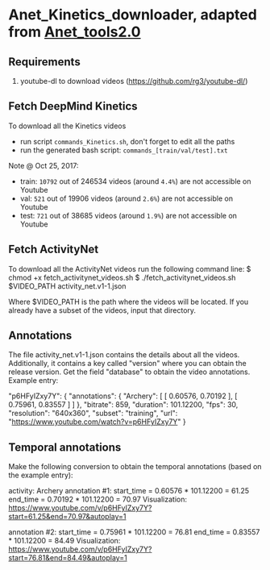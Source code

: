 # Anet_Kinetics_downloader, adapted from [Anet_tools2.0](https://github.com/waybarrios/Anet_tools2.0)

Requirements
------------
 1. youtube-dl to download videos (https://github.com/rg3/youtube-dl/)

Fetch DeepMind Kinetics
-----------------
To download all the Kinetics videos   
  * run script `commands_Kinetics.sh`, don't forget to edit all the paths  
  * run the generated bash script: `commands_[train/val/test].txt`  

Note @ Oct 25, 2017:  
  * train: `10792` out of 246534 videos (around `4.4%`) are not accessible on Youtube
  * val:  `521` out of 19906 videos (around `2.6%`) are not accessible on Youtube
  * test:  `721` out of 38685 videos (around `1.9%`) are not accessible on Youtube

Fetch ActivityNet
-----------------
To download all the ActivityNet videos run the following command line:
 $ chmod +x fetch_activitynet_videos.sh
 $ ./fetch_activitynet_videos.sh $VIDEO_PATH activity_net.v1-1.json

Where $VIDEO_PATH is the path where the videos will be located. If you already 
have a subset of the videos, input that directory.

Annotations
-----------
The file activity_net.v1-1.json contains the details about all the videos.
Additionally, it contains a key called "version" where you can obtain the 
release version.
Get the field "database" to obtain the video annotations. Example entry:

"p6HFyIZxy7Y": {
            "annotations": {
                "Archery": [
                    [
                        0.60576, 
                        0.70192
                    ], 
                    [
                        0.75961, 
                        0.83557
                    ]
                ]
            }, 
            "bitrate": 859, 
            "duration": 101.12200, 
            "fps": 30, 
            "resolution": "640x360", 
            "subset": "training", 
            "url": "https://www.youtube.com/watch?v=p6HFyIZxy7Y"
        }

Temporal annotations
--------------------
Make the following conversion to obtain the temporal 
annotations (based on the example entry):

activity: Archery
annotation #1:
  start_time = 0.60576 * 101.12200 = 61.25
  end_time = 0.70192 * 101.12200 = 70.97
Visualization: https://www.youtube.com/v/p6HFyIZxy7Y?start=61.25&end=70.97&autoplay=1

annotation #2:
  start_time = 0.75961 * 101.12200 = 76.81
  end_time = 0.83557 * 101.12200 = 84.49
Visualization: https://www.youtube.com/v/p6HFyIZxy7Y?start=76.81&end=84.49&autoplay=1
